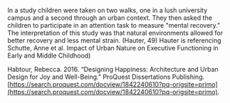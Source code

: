 In a study children were taken on two walks, one in a lush university campus and a second through an urban context. They then asked the children to participate in an attention task to measure "mental recovery." The interpretation of this study was that natural environments allowed for better recovery and less mental strain. (Hauter, 49) Hauter is referencing Schutte, Anne et al. Impact of Urban Nature on Executive Functioning in Early and Middle Childhood)

Habtour, Rebecca. 2016. “Designing Happiness: Architecture and Urban Design for Joy and Well-Being.” ProQuest Dissertations Publishing. [https://search.proquest.com/docview/1842240610?pq-origsite=primo](https://search.proquest.com/docview/1842240610?pq-origsite=primo).